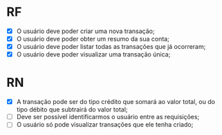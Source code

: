# RF

- [x] O usuário deve poder criar uma nova transação;
- [x] O usuário deve poder obter um resumo da sua conta;
- [x] O usuário deve poder listar todas as transações que já ocorreram;
- [x] O usuário deve poder visualizar uma transação única;

# RN

- [x] A transação pode ser do tipo crédito que somará ao valor total, ou do tipo débito que subtrairá do valor total;
- [ ] Deve ser possível identificarmos o usuário entre as requisições;
- [ ] O usuário só pode visualizar transações que ele tenha criado;
